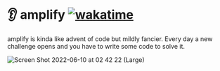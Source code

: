 # 👂 amplify [![wakatime](https://wakatime.com/badge/user/172d7c74-6872-40e7-9e7a-8365ac707ca1/project/d770ae2a-cbbd-4cea-b1c1-e297a23d7472.svg)](https://wakatime.com/badge/user/172d7c74-6872-40e7-9e7a-8365ac707ca1/project/d770ae2a-cbbd-4cea-b1c1-e297a23d7472)

amplify is kinda like advent of code but mildly fancier.
Every day a new challenge opens and you have to write some code to solve it.

![Screen Shot 2022-06-10 at 02 42 22 (Large)](https://user-images.githubusercontent.com/50306817/173480895-4339f83d-ff8c-4806-b8b5-3dab3adc9068.png)

